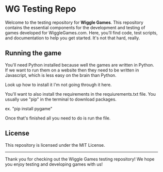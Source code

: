# WG Testing Repo


Welcome to the testing repository for **Wiggle Games**. This repository contains the essential components for the development and testing of games developed for WiggleGames.com. Here, you’ll find code, test scripts, and documentation to help you get started. It's not that hard, really.

## Running the game

You'll need Python installed because well the games are written in Python. If we want to run them on a website then they need to be written in Javascript, which is less easy on the brain than Python.

Look up how to install it I'm not going through it here.

You'll want to also install the requirements in the requiurements.txt file. You usually use "pip" in the terminal to download packages.

ex.
"pip install pygame"

Once that's finished all you need to do is run the file.

## License

This repository is licensed under the MIT License.

---

Thank you for checking out the Wiggle Games testing repository! We hope you enjoy testing and developing games with us!
